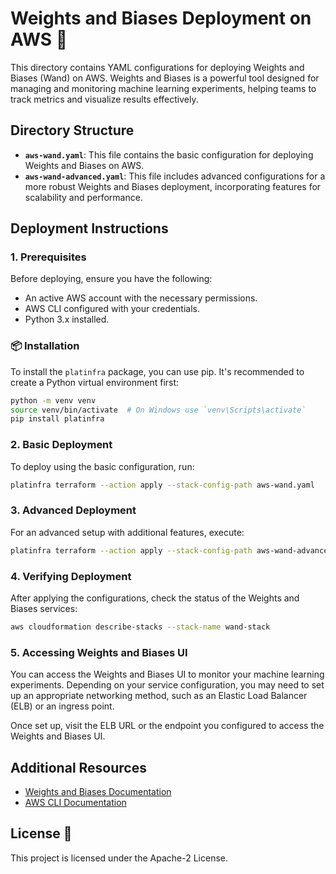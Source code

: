 # Weights and Biases Deployment on AWS 🌊

This directory contains YAML configurations for deploying Weights and Biases (Wand) on AWS. Weights and Biases is a powerful tool designed for managing and monitoring machine learning experiments, helping teams to track metrics and visualize results effectively.

## Directory Structure

- **`aws-wand.yaml`**: This file contains the basic configuration for deploying Weights and Biases on AWS.
- **`aws-wand-advanced.yaml`**: This file includes advanced configurations for a more robust Weights and Biases deployment, incorporating features for scalability and performance.

## Deployment Instructions

### 1. Prerequisites

Before deploying, ensure you have the following:

- An active AWS account with the necessary permissions.
- AWS CLI configured with your credentials.
- Python 3.x installed.

### 📦 Installation

To install the `platinfra` package, you can use pip. It's recommended to create a Python virtual environment first:

```bash
python -m venv venv
source venv/bin/activate  # On Windows use `venv\Scripts\activate`
pip install platinfra
```

### 2. Basic Deployment

To deploy using the basic configuration, run:

```bash
platinfra terraform --action apply --stack-config-path aws-wand.yaml
```

### 3. Advanced Deployment

For an advanced setup with additional features, execute:

```bash
platinfra terraform --action apply --stack-config-path aws-wand-advanced.yaml
```

### 4. Verifying Deployment

After applying the configurations, check the status of the Weights and Biases services:

```bash
aws cloudformation describe-stacks --stack-name wand-stack
```

### 5. Accessing Weights and Biases UI

You can access the Weights and Biases UI to monitor your machine learning experiments. Depending on your service configuration, you may need to set up an appropriate networking method, such as an Elastic Load Balancer (ELB) or an ingress point.

Once set up, visit the ELB URL or the endpoint you configured to access the Weights and Biases UI.

## Additional Resources

- [Weights and Biases Documentation](https://docs.wandb.ai/)
- [AWS CLI Documentation](https://docs.aws.amazon.com/cli/latest/userguide/cli-configure-quickstart.html)

## License 📄

This project is licensed under the Apache-2 License.
